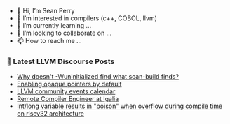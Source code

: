 - 👋 Hi, I’m Sean Perry
- 👀 I’m interested in compilers (c++, COBOL, llvm)
- 🌱 I’m currently learning ...
- 💞️ I’m looking to collaborate on ...
- 📫 How to reach me ...

<!---
s66perry/s66perry is a ✨ special ✨ repository because its `README.md` (this file) appears on your GitHub profile.
You can click the Preview link to take a look at your changes.
--->
### 📕 Latest LLVM Discourse Posts

<!-- DISCOURSE-LLVM:START -->
- [Why doesn&#39;t -Wuninitialized find what scan-build finds?](https://discourse.llvm.org/t/why-doesnt-wuninitialized-find-what-scan-build-finds/63348#post_4)
- [Enabling opaque pointers by default](https://discourse.llvm.org/t/enabling-opaque-pointers-by-default/61322?page=2#post_36)
- [LLVM community events calendar](https://discourse.llvm.org/t/llvm-community-events-calendar/63237#post_9)
- [Remote Compiler Engineer at Igalia](https://discourse.llvm.org/t/remote-compiler-engineer-at-igalia/63312#post_2)
- [Int/long variable results in &quot;poison&quot; when overflow during compile time on riscv32 architecture](https://discourse.llvm.org/t/int-long-variable-results-in-poison-when-overflow-during-compile-time-on-riscv32-architecture/63358#post_2)
<!-- DISCOURSE-LLVM:END -->
